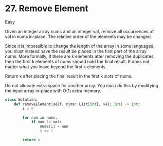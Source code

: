 # 27. Remove Element

Easy

Given an integer array nums and an integer val, remove all occurrences of val in
nums in-place. The relative order of the elements may be changed.

Since it is impossible to change the length of the array in some languages, you
must instead have the result be placed in the first part of the array nums. More
formally, if there are k elements after removing the duplicates, then the first
k elements of nums should hold the final result. It does not matter what you
leave beyond the first k elements.

Return k after placing the final result in the first k slots of nums.

Do not allocate extra space for another array. You must do this by modifying the
input array in-place with O(1) extra memory.

```python
class Solution:
    def removeElement(self, nums: List[int], val: int) -> int:
        i = 0

        for num in nums:
            if num != val:
                nums[i] = num
                i += 1

        return i
```
